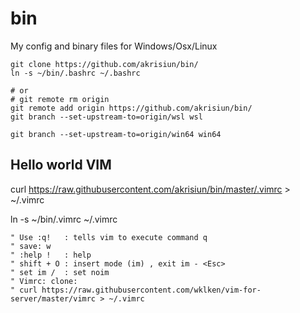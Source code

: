 # bin

My config and binary files for Windows/Osx/Linux

```
git clone https://github.com/akrisiun/bin/
ln -s ~/bin/.bashrc ~/.bashrc

# or 
# git remote rm origin 
git remote add origin https://github.com/akrisiun/bin/
git branch --set-upstream-to=origin/wsl wsl

git branch --set-upstream-to=origin/win64 win64
```

## Hello world VIM

curl https://raw.githubusercontent.com/akrisiun/bin/master/.vimrc > ~/.vimrc

ln -s ~/bin/.vimrc ~/.vimrc
```
" Use :q!   : tells vim to execute command q 
" save: w 
" :help !   : help 
" shift + O : insert mode (im) , exit im - <Esc>
" set im /  : set noim
" Vimrc: clone:
" curl https://raw.githubusercontent.com/wklken/vim-for-server/master/vimrc > ~/.vimrc
```
